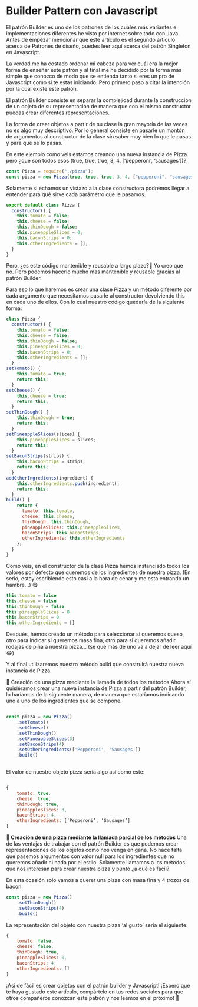 # Builder Pattern con Javascript

El patrón Builder es uno de los patrones de los cuales más variantes e implementaciones diferentes he visto por internet sobre todo con Java. Antes de empezar mencionar que este artículo es el segundo artículo acerca de Patrones de diseño, puedes leer aquí acerca del patrón Singleton en Javascript.

La verdad me ha costado ordenar mi cabeza para ver cuál era la mejor forma de enseñar este patrón y al final me he decidido por la forma más simple que conozco de modo que se entienda tanto si eres un pro de Javascript como si te estas iniciando. Pero primero paso a citar la intención por la cual existe este patrón.

El patrón Builder consiste en separar la complejidad durante la construcción de un objeto de su representación de manera que con el mismo constructor puedas crear diferentes representaciones.

La forma de crear objetos a partir de su clase la gran mayoría de las veces no es algo muy descriptivo. Por lo general consiste en pasarle un montón de argumentos al constructor de la clase sin saber muy bien lo que le pasas y para qué se lo pasas.

En este ejemplo como veis estamos creando una nueva instancia de Pizza pero ¿qué son todos esos (true, true, true, 3, 4, [‘pepperoni’, ‘sausages’])?

````js
const Pizza = require("./pizza");
const pizza = new Pizza(true, true, true, 3, 4, ["pepperoni", "sausages"]);
````

Solamente si echamos un vistazo a la clase constructora podremos llegar a entender para qué sirve cada parámetro que le pasamos.

````js
export default class Pizza {
  constructor() {
    this.tomato = false;
    this.cheese = false;
    this.thinDough = false;
    this.pineappleSlices = 0;
    this.baconStrips = 0;
    this.otherIngredients = [];
  }
}
````

Pero, ¿es este código mantenible y reusable a largo plazo?🤔 Yo creo que no. Pero podemos hacerlo mucho mas mantenible y reusable gracias al patrón Builder.

Para eso lo que haremos es crear una clase Pizza y un método diferente por cada argumento que necesitamos pasarle al constructor devolviendo this en cada uno de ellos. Con lo cual nuestro código quedaría de la siguiente forma:

````js
class Pizza {
  constructor() {
    this.tomato = false;
    this.cheese = false;
    this.thinDough = false;
    this.pineappleSlices = 0;
    this.baconStrips = 0;
    this.otherIngredients = [];
  }
setTomato() {
    this.tomato = true;
    return this;
  }
setCheese() {
    this.cheese = true;
    return this;
  }
setThinDough() {
    this.thinDough = true;
    return this;
  }
setPineappleSlices(slices) {
    this.pineappleSlices = slices;
    return this;
  }
setBaconStrips(strips) {
    this.baconStrips = strips;
    return this;
  }
addOtherIngredients(ingredient) {
    this.otherIngredients.push(ingredient);
    return this;
  }
build() {
    return {
      tomato: this.tomato,
      cheese: this.cheese,
      thinDough: this.thinDough,
      pineappleSlices: this.pineappleSlices,
      baconStrips: this.baconStrips,
      otherIngredients: this.otherIngredients
    };
  }
}
````

Como veis, en el constructor de la clase Pizza hemos instanciado todos los valores por defecto que queremos de los ingredientes de nuestra pizza. (En serio, estoy escribiendo esto casi a la hora de cenar y me esta entrando un hambre…) 😋

````js
this.tomato = false
this.cheese = false
this.thinDough = false
this.pineappleSlices = 0
this.baconStrips = 0
this.otherIngredients = []
````

Después, hemos creado un método para seleccionar si queremos queso, otro para indicar si queremos masa fina, otro para si queremos añadir rodajas de piña a nuestra pizza… (se que más de uno va a dejar de leer aquí 😂)

Y al final utilizaremos nuestro método build que construirá nuestra nueva instancia de Pizza.

🍕 Creación de una pizza mediante la llamada de todos los métodos
Ahora sí quisiéramos crear una nueva instancia de Pizza a partir del patrón Builder, lo haríamos de la siguiente manera, de manera que estaríamos indicando uno a uno de los ingredientes que se compone.

````js

const pizza = new Pizza()
    .setTomato()
    .setCheese()
    .setThinDough()
    .setPineappleSlices(3)
    .setBaconStrips(4)
    .setOtherIngredients(['Pepperoni', 'Sausages'])
    .build()
    
 ````
 
 El valor de nuestro objeto pizza sería algo así como este:

````js

{
    tomato: true, 
    cheese: true, 
    thinDough: true, 
    pineappleSlices: 3, 
    baconStrips: 4, 
    otherIngredients: [‘Pepperoni’, ‘Sausages’]
}

````

<b> 🍕 Creación de una pizza mediante la llamada parcial de los métodos </b>
Una de las ventajas de trabajar con el patrón Builder es que podemos crear representaciones de los objetos como nos venga en gana. No hace falta que pasemos argumentos con valor null para los ingredientes que no queremos añadir ni nada por el estilo. Solamente llamamos a los métodos que nos interesan para crear nuestra pizza y punto ¿a qué es fácil?

En esta ocasión solo vamos a querer una pizza con masa fina y 4 trozos de bacon:

````js
const pizza = new Pizza()
    .setThinDough()
    .setBaconStrips(4)
    .build()    
````

La representación del objeto con nuestra pizza ‘al gusto’ sería el siguiente:


````js
{
    tomato: false, 
    cheese: false, 
    thinDough: true, 
    pineappleSlices: 0, 
    baconStrips: 4, 
    otherIngredients: []
}
````

¡Así de fácil es crear objetos con el patrón builder y Javascript! ¡Espero que te haya gustado este artículo, compártelo en tus redes sociales para que otros compañeros conozcan este patrón y nos leemos en el próximo! 🤟
